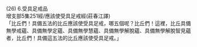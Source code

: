 (26) 6.受具足戒品  
增支部5集251經/應該使受具足戒經(莊春江譯)  
「比丘們！具備五法的比丘應該使受具足戒，哪五個呢？比丘們！這裡，比丘具備無學戒蘊、具備無學定蘊、具備無學慧蘊、具備無學解脫蘊、具備無學解脫智見蘊者，比丘們！具備這五法的比丘應該使受具足戒。」  
  
  
